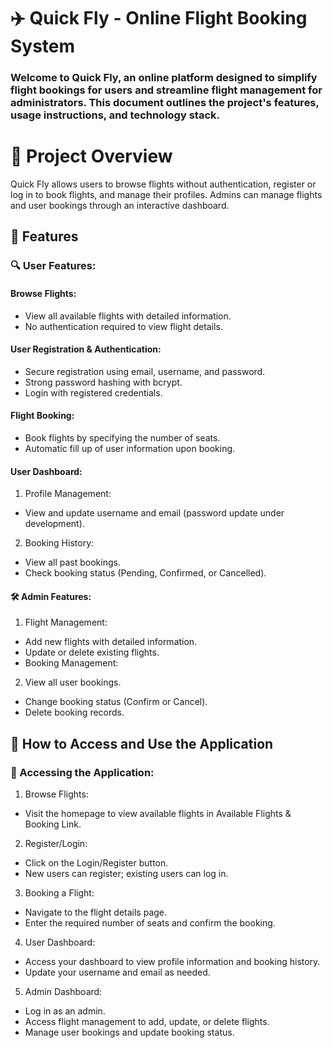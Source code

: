 # ✈️ Quick Fly - Online Flight Booking System

### Welcome to Quick Fly, an online platform designed to simplify flight bookings for users and streamline flight management for administrators. This document outlines the project's features, usage instructions, and technology stack.

# 📌 Project Overview
Quick Fly allows users to browse flights without authentication, register or log in to book flights, and manage their profiles. Admins can manage flights and user bookings through an interactive dashboard.

## 🚀 Features
### 🔍 User Features:
 #### Browse Flights:

- View all available flights with detailed information.
- No authentication required to view flight details.

#### User Registration & Authentication:

- Secure registration using email, username, and password.
- Strong password hashing with bcrypt.
- Login with registered credentials.

#### Flight Booking:

- Book flights by specifying the number of seats.
- Automatic fill up of user information upon booking.

#### User Dashboard:

 1. Profile Management:
 - View and update username and email (password update under development).

2. Booking History:
- View all past bookings.
- Check booking status (Pending, Confirmed, or Cancelled).

#### 🛠️ Admin Features:
1. Flight Management:

- Add new flights with detailed information.
- Update or delete existing flights.
- Booking Management:

2. View all user bookings.
- Change booking status (Confirm or Cancel).
-  Delete booking records.

## 🧭 How to Access and Use the Application
### 🔗 Accessing the Application:

1. Browse Flights:

- Visit the homepage to view available flights in Available Flights & Booking Link.

 2. Register/Login:

- Click on the Login/Register button.
- New users can register; existing users can log in.

3. Booking a Flight:

- Navigate to the flight details page.
- Enter the required number of seats and confirm the booking.

4. User Dashboard:

- Access your dashboard to view profile information and booking history.
- Update your username and email as needed.

5. Admin Dashboard:

- Log in as an admin.
- Access flight management to add, update, or delete flights.
- Manage user bookings and update booking status.

